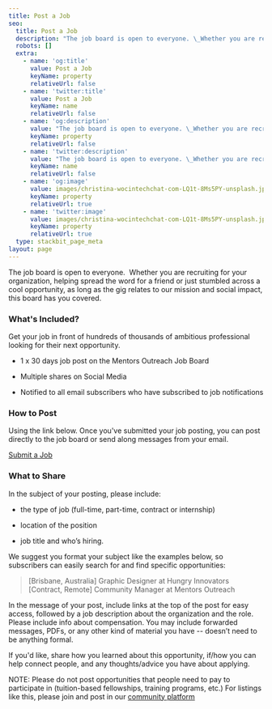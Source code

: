 ```yaml
---
title: Post a Job
seo:
  title: Post a Job
  description: "The job board is open to everyone. \_Whether you are recruiting for your organization, helping spread the word for a friend or just stumbled across a cool opportunity, as long as the gig relates to design and social impact, this board has you covered.\n\n"
  robots: []
  extra:
    - name: 'og:title'
      value: Post a Job
      keyName: property
      relativeUrl: false
    - name: 'twitter:title'
      value: Post a Job
      keyName: name
      relativeUrl: false
    - name: 'og:description'
      value: "The job board is open to everyone. \_Whether you are recruiting for your organization, helping spread the word for a friend or just stumbled across a cool opportunity, as long as the gig relates to design and social impact, this board has you covered.\n\n"
      keyName: property
      relativeUrl: false
    - name: 'twitter:description'
      value: "The job board is open to everyone. \_Whether you are recruiting for your organization, helping spread the word for a friend or just stumbled across a cool opportunity, as long as the gig relates to design and social impact, this board has you covered.\n\n"
      keyName: name
      relativeUrl: false
    - name: 'og:image'
      value: images/christina-wocintechchat-com-LQ1t-8Ms5PY-unsplash.jpeg
      keyName: property
      relativeUrl: true
    - name: 'twitter:image'
      value: images/christina-wocintechchat-com-LQ1t-8Ms5PY-unsplash.jpeg
      keyName: property
      relativeUrl: true
  type: stackbit_page_meta
layout: page
---
```

The job board is open to everyone.  Whether you are recruiting for your organization, helping spread the word for a friend or just stumbled across a cool opportunity, as long as the gig relates to our mission and social impact, this board has you covered.

### What's Included?

Get your job in front of hundreds of thousands of ambitious professional looking for their next opportunity.

*   1 x 30 days job post  on the Mentors Outreach Job Board

*   Multiple shares on Social Media

*   Notified to all email subscribers who have subscribed to job notifications

### **How to Post**

Using the link below. Once you've submitted your job posting, you can post directly to the job board or send along messages from your email. 

[Submit a Job](mentoroutreach.org/#coming-soon)

### **What to Share**

In the subject of your posting, please include:

*   the type of job (full-time, part-time, contract or internship)

*   location of the position

*   job title and who’s hiring.

We suggest you format your subject like the examples below, so subscribers can easily search for and find specific opportunities:

> \[Brisbane, Australia] Graphic Designer at Hungry Innovators
> \[Contract, Remote] Community Manager at Mentors Outreach

In the message of your post, include links at the top of the post for easy access, followed by a job description about the organization and the role. Please include info about compensation. You may include forwarded messages, PDFs, or any other kind of material you have -- doesn’t need to be anything formal.

If you'd like, share how you learned about this opportunity, if/how you can help connect people, and any thoughts/advice you have about applying.

NOTE: Please do not post opportunities that people need to pay to participate in (tuition-based fellowships, training programs, etc.) For listings like this, please join and post in our [community platform](social.mentorsoutreach.org)
